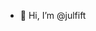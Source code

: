 - 👋 Hi, I’m @julfift

<!---
julfift/julfift is a ✨ special ✨ repository because its `README.md` (this file) appears on your GitHub profile.
You can click the Preview link to take a look at your changes.
--->
